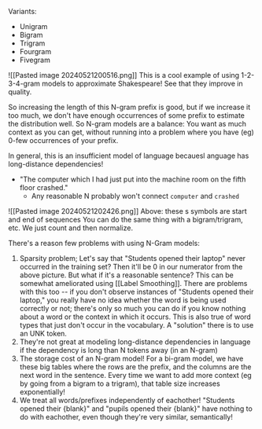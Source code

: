 Variants:
- Unigram
- Bigram
- Trigram
- Fourgram
- Fivegram


![[Pasted image 20240521200516.png]]
This is a cool example of using 1-2-3-4-gram models to approximate Shakespeare! See that they improve in quality.

So increasing the length of this N-gram prefix is good, but if we increase it too much, we don't have enough occurrences of some prefix to estimate the distribution well. So N-gram models are a balance: You want as much context as you can get, without running into a problem where you have (eg) 0-few occurrences of your prefix.

In general, this is an insufficient model of language becauesl anguage has long-distance dependencies!
- "The computer which I had just put into the machine room on the fifth floor crashed."
	- Any reasonable N probably won't connect `computer` and `crashed`


![[Pasted image 20240521202426.png]]
Above: these s symbols are start and end of sequences
You can do the same thing with a bigram/trigram, etc. We just count and then normalize.


There's a reason few problems with using N-Gram models:
1. Sparsity problem; Let's say that "Students opened their laptop" never occurred in the training set? Then it'll be 0 in our numerator from the above picture. But what if it's a reasonable sentence? This can be somewhat ameliorated using [[Label Smoothing]]. There are problems with this too -- if you don't observe instances of "Students opened their laptop," you really have no idea whether the word is being used correctly or not; there's only so much you can do if you know nothing about a word or the context in which it occurs. This is also true of word types that just don't occur in the vocabulary. A "solution" there is to use an UNK token.
2. They're not great at modeling long-distance dependencies in language if the dependency is long than N tokens away (in an N-gram)
3. The storage cost of an N-gram model! For a bi-gram model, we have these big tables where the rows are the prefix, and the columns are the next word in the sentence. Every time we want to add more context (eg by going from a bigram to a trigram), that table size increases exponentially!
4. We treat all words/prefixes independently of eachother! "Students opened their {blank}" and "pupils opened their {blank}" have nothing to do with eachother, even though they're very similar, semantically!